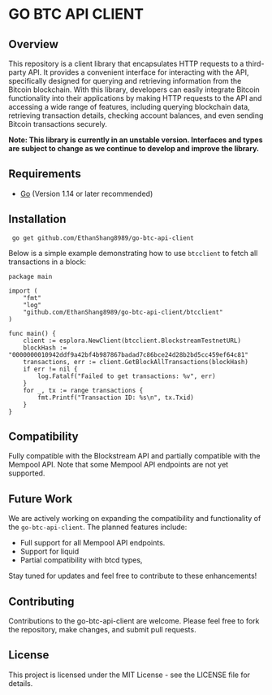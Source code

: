# GO BTC API CLIENT

## Overview

This repository is a client library that encapsulates HTTP requests to a third-party API. It provides a convenient interface for interacting with the API, specifically designed for querying and retrieving information from the Bitcoin blockchain. With this library, developers can easily integrate Bitcoin functionality into their applications by making HTTP requests to the API and accessing a wide range of features, including querying blockchain data, retrieving transaction details, checking account balances, and even sending Bitcoin transactions securely.

**Note: This library is currently in an unstable version. Interfaces and types are subject to change as we continue to develop and improve the library.**

## Requirements

- [Go](https://golang.org/) (Version 1.14 or later recommended)

## Installation

```
 go get github.com/EthanShang8989/go-btc-api-client
```

Below is a simple example demonstrating how to use `btcclient` to fetch all transactions in a block:

```
package main

import (
	"fmt"
	"log"
	"github.com/EthanShang8989/go-btc-api-client/btcclient"
)

func main() {
	client := esplora.NewClient(btcclient.BlockstreamTestnetURL)
	blockHash := "0000000010942ddf9a42bf4b987867badad7c86bce24d28b2bd5cc459ef64c81"
	transactions, err := client.GetBlockAllTransactions(blockHash)
	if err != nil {
		log.Fatalf("Failed to get transactions: %v", err)
	}
	for _, tx := range transactions {
		fmt.Printf("Transaction ID: %s\n", tx.Txid)
	}
}
```

## Compatibility

Fully compatible with the Blockstream API and partially compatible with the Mempool API. Note that some Mempool API endpoints are not yet supported.

## Future Work

We are actively working on expanding the compatibility and functionality of the `go-btc-api-client`. The planned features include:

- Full support for all Mempool API endpoints.
- Support for liquid 
- Partial compatibility with btcd types,

Stay tuned for updates and feel free to contribute to these enhancements!

## Contributing

Contributions to the go-btc-api-client are welcome. Please feel free to fork the repository, make changes, and submit pull requests.

## License

This project is licensed under the MIT License - see the LICENSE file for details.